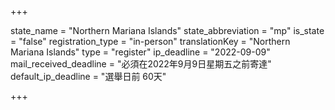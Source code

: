 +++

state_name = "Northern Mariana Islands"
state_abbreviation = "mp"
is_state = "false"
registration_type = "in-person"
translationKey = "Northern Mariana Islands"
type = "register"
ip_deadline = "2022-09-09"
mail_received_deadline = "必須在2022年9月9日星期五之前寄達"
default_ip_deadline = "選舉日前 60天"

+++